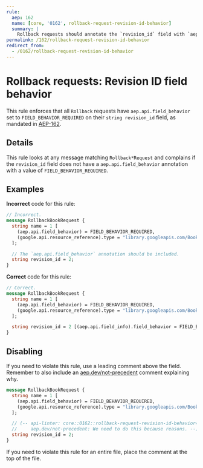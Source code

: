 ```yaml
---
rule:
  aep: 162
  name: [core, '0162', rollback-request-revision-id-behavior]
  summary: |
    Rollback requests should annotate the `revision_id` field with `aep.api.field_behavior`.
permalink: /162/rollback-request-revision-id-behavior
redirect_from:
  - /0162/rollback-request-revision-id-behavior
---
```


# Rollback requests: Revision ID field behavior

This rule enforces that all `Rollback` requests have
`aep.api.field_behavior` set to `FIELD_BEHAVIOR_REQUIRED` on their `string revision_id` field, as
mandated in [AEP-162][].

## Details

This rule looks at any message matching `Rollback*Request` and complains if the
`revision_id` field does not have a `aep.api.field_behavior` annotation with a
value of `FIELD_BEHAVIOR_REQUIRED`.

## Examples

**Incorrect** code for this rule:

```proto
// Incorrect.
message RollbackBookRequest {
  string name = 1 [
    (aep.api.field_behavior) = FIELD_BEHAVIOR_REQUIRED,
    (google.api.resource_reference).type = "library.googleapis.com/Book"
  ];

  // The `aep.api.field_behavior` annotation should be included.
  string revision_id = 2;
}
```

**Correct** code for this rule:

```proto
// Correct.
message RollbackBookRequest {
  string name = 1 [
    (aep.api.field_behavior) = FIELD_BEHAVIOR_REQUIRED,
    (google.api.resource_reference).type = "library.googleapis.com/Book"
  ];

  string revision_id = 2 [(aep.api.field_info).field_behavior = FIELD_BEHAVIOR_REQUIRED];
}
```

## Disabling

If you need to violate this rule, use a leading comment above the field.
Remember to also include an [aep.dev/not-precedent][] comment explaining why.

```proto
message RollbackBookRequest {
  string name = 1 [
    (aep.api.field_behavior) = FIELD_BEHAVIOR_REQUIRED,
    (google.api.resource_reference).type = "library.googleapis.com/Book"
  ];

  // (-- api-linter: core::0162::rollback-request-revision-id-behavior=disabled
  //     aep.dev/not-precedent: We need to do this because reasons. --)
  string revision_id = 2;
}
```

If you need to violate this rule for an entire file, place the comment at the
top of the file.

[aep-162]: https://aep.dev/162
[aep.dev/not-precedent]: https://aep.dev/not-precedent
